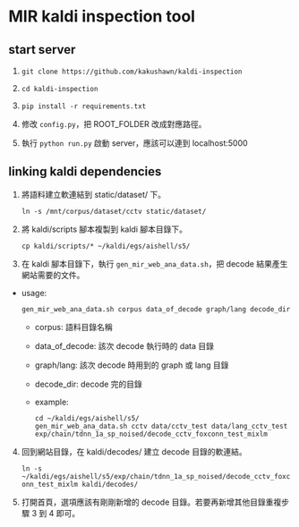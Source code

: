# MIR kaldi inspection tool

## start server

1. `git clone https://github.com/kakushawn/kaldi-inspection`

2. `cd kaldi-inspection`

3. `pip install -r requirements.txt`

4. 修改 `config.py`，把 ROOT_FOLDER 改成對應路徑。

5. 執行 `python run.py` 啟動 server，應該可以連到 localhost:5000

## linking kaldi dependencies

1. 將語料建立軟連結到 static/dataset/ 下。

    `ln -s /mnt/corpus/dataset/cctv static/dataset/`

2. 將 kaldi/scripts 腳本複製到 kaldi 腳本目錄下。

    `cp kaldi/scripts/* ~/kaldi/egs/aishell/s5/`

3. 在 kaldi 腳本目錄下，執行 `gen_mir_web_ana_data.sh`，把 decode 結果產生網站需要的文件。
  * usage:

    `gen_mir_web_ana_data.sh corpus data_of_decode graph/lang decode_dir`

    * corpus: 語料目錄名稱
    * data_of_decode: 該次 decode 執行時的 data 目錄
    * graph/lang: 該次 decode 時用到的 graph 或 lang 目錄
    * decode_dir: decode 完的目錄

    * example:

      ```
      cd ~/kaldi/egs/aishell/s5/
      gen_mir_web_ana_data.sh cctv data/cctv_test data/lang_cctv_test exp/chain/tdnn_1a_sp_noised/decode_cctv_foxconn_test_mixlm
      ```

4. 回到網站目錄，在 kaldi/decodes/ 建立 decode 目錄的軟連結。

    `ln -s ~/kaldi/egs/aishell/s5/exp/chain/tdnn_1a_sp_noised/decode_cctv_foxconn_test_mixlm kaldi/decodes/`

5. 打開首頁，選項應該有剛剛新增的 decode 目錄。若要再新增其他目錄重複步驟 3 到 4 即可。